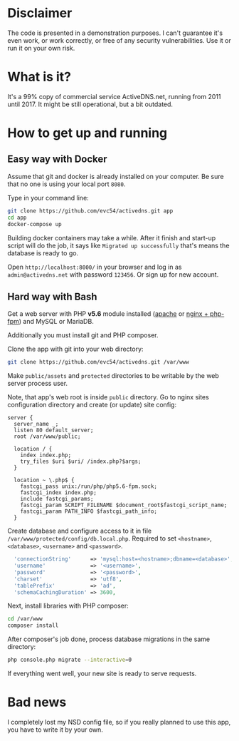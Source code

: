 # Disclaimer

The code is presented in а demonstration purposes. I can't guarantee it's even work, or work correctly, or free of any security vulnerabilities. Use it or run it on your own risk.

# What is it?

It's a 99% copy of commercial service ActiveDNS.net, running from 2011 until 2017. It might be still operational, but a bit outdated.

# How to get up and running

## Easy way with Docker

Assume that git and docker is already installed on your computer. Be sure that no one is using your local port `8080`.

Type in your command line:
```bash
git clone https://github.com/evc54/activedns.git app
cd app
docker-compose up
```

Building docker containers may take a while. After it finish and start-up script will do the job, it says like `Migrated up successfully` that's means the database is ready to go.

Open `http://localhost:8000/` in your browser and log in as `admin@activedns.net` with password `123456`. Or sign up for new account.

## Hard way with Bash

Get a web server with PHP **v5.6** module installed ([apache](https://www.php.net/manual/en/book.apache.php) or [nginx + php-fpm](https://www.php.net/manual/en/install.unix.nginx.php)) and MySQL or MariaDB.

Additionally you must install git and PHP composer.

Clone the app with git into your web directory:
```bash
git clone https://github.com/evc54/activedns.git /var/www
```

Make `public/assets` and `protected` directories to be writable by the web server process user.

Note, that app's web root is inside `public` directory. Go to nginx sites configuration directory and create (or update) site config:
```
server {
  server_name _;
  listen 80 default_server;
  root /var/www/public;

  location / {
    index index.php;
    try_files $uri $uri/ /index.php?$args;
  }

  location ~ \.php$ {
    fastcgi_pass unix:/run/php/php5.6-fpm.sock;
    fastcgi_index index.php;
    include fastcgi_params;
    fastcgi_param SCRIPT_FILENAME $document_root$fastcgi_script_name;
    fastcgi_param PATH_INFO $fastcgi_path_info;
  }
```

Create database and configure access to it in file `/var/www/protected/config/db.local.php`. Required to set `<hostname>`, `<database>`, `<username>` and `<password>`.
```php
  'connectionString'      => 'mysql:host=<hostname>;dbname=<database>',
  'username'              => '<username>',
  'password'              => '<password>',
  'charset'               => 'utf8',
  'tablePrefix'           => 'ad',
  'schemaCachingDuration' => 3600,
```

Next, install libraries with PHP composer:
```bash
cd /var/www
composer install
```

After composer's job done, process database migrations in the same directory:
```bash
php console.php migrate --interactive=0
```

If everything went well, your new site is ready to serve requests.

# Bad news

I completely lost my NSD config file, so if you really planned to use this app, you have to write it by your own.
